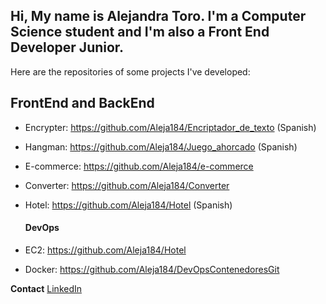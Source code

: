 <h2>
  Hi, 
  My name is Alejandra Toro. I'm a Computer Science student and I'm also a Front End Developer Junior.
</h2>

Here are the repositories of some projects I've developed: 

## FrontEnd and BackEnd
- Encrypter: https://github.com/Aleja184/Encriptador_de_texto (Spanish)
- Hangman: https://github.com/Aleja184/Juego_ahorcado (Spanish)
- E-commerce: https://github.com/Aleja184/e-commerce 
- Converter: https://github.com/Aleja184/Converter
- Hotel: https://github.com/Aleja184/Hotel (Spanish)

  #### DevOps
- EC2: https://github.com/Aleja184/Hotel
- Docker: https://github.com/Aleja184/DevOpsContenedoresGit

**Contact**
[LinkedIn](http://www.linkedin.com/in/alejandra-toro-grisales-8a8a8b217 "LinkedIn")


